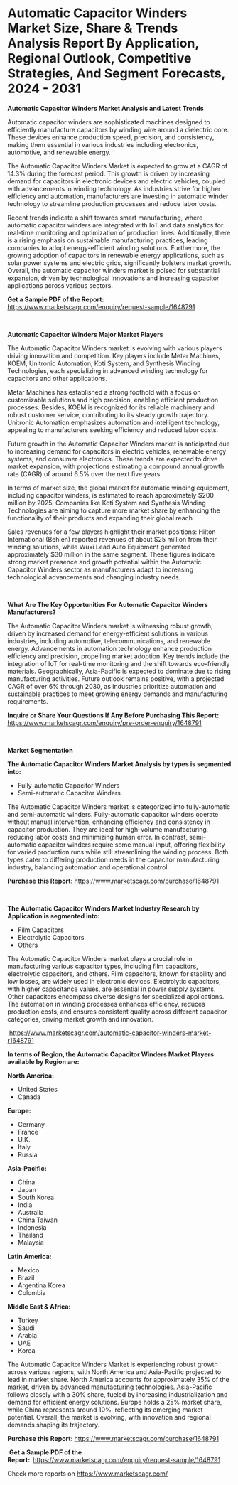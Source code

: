 <p><h1>Automatic Capacitor Winders Market Size, Share & Trends Analysis Report By Application, Regional Outlook, Competitive Strategies, And Segment Forecasts, 2024 - 2031</h1></p><p><strong>Automatic Capacitor Winders Market Analysis and Latest Trends</strong></p>
<p><p>Automatic capacitor winders are sophisticated machines designed to efficiently manufacture capacitors by winding wire around a dielectric core. These devices enhance production speed, precision, and consistency, making them essential in various industries including electronics, automotive, and renewable energy.</p><p>The Automatic Capacitor Winders Market is expected to grow at a CAGR of 14.3% during the forecast period. This growth is driven by increasing demand for capacitors in electronic devices and electric vehicles, coupled with advancements in winding technology. As industries strive for higher efficiency and automation, manufacturers are investing in automatic winder technology to streamline production processes and reduce labor costs.</p><p>Recent trends indicate a shift towards smart manufacturing, where automatic capacitor winders are integrated with IoT and data analytics for real-time monitoring and optimization of production lines. Additionally, there is a rising emphasis on sustainable manufacturing practices, leading companies to adopt energy-efficient winding solutions. Furthermore, the growing adoption of capacitors in renewable energy applications, such as solar power systems and electric grids, significantly bolsters market growth. Overall, the automatic capacitor winders market is poised for substantial expansion, driven by technological innovations and increasing capacitor applications across various sectors.</p></p>
<p><strong>Get a Sample PDF of the Report:&nbsp;</strong> <a href="https://www.marketscagr.com/enquiry/request-sample/1648791?utm_campaign=2016&utm_medium=2&utm_source=Github&utm_content=ia&utm_term=29122024&utm_id=automatic-capacitor-winders">https://www.marketscagr.com/enquiry/request-sample/1648791</a></p>
<p>&nbsp;</p>
<p><strong>Automatic Capacitor Winders Major Market Players</strong></p>
<p><p>The Automatic Capacitor Winders market is evolving with various players driving innovation and competition. Key players include Metar Machines, KOEM, Unitronic Automation, Koti System, and Synthesis Winding Technologies, each specializing in advanced winding technology for capacitors and other applications.</p><p>Metar Machines has established a strong foothold with a focus on customizable solutions and high precision, enabling efficient production processes. Besides, KOEM is recognized for its reliable machinery and robust customer service, contributing to its steady growth trajectory. Unitronic Automation emphasizes automation and intelligent technology, appealing to manufacturers seeking efficiency and reduced labor costs.</p><p>Future growth in the Automatic Capacitor Winders market is anticipated due to increasing demand for capacitors in electric vehicles, renewable energy systems, and consumer electronics. These trends are expected to drive market expansion, with projections estimating a compound annual growth rate (CAGR) of around 6.5% over the next five years.</p><p>In terms of market size, the global market for automatic winding equipment, including capacitor winders, is estimated to reach approximately $200 million by 2025. Companies like Koti System and Synthesis Winding Technologies are aiming to capture more market share by enhancing the functionality of their products and expanding their global reach.</p><p>Sales revenues for a few players highlight their market positions: Hilton International (Behlen) reported revenues of about $25 million from their winding solutions, while Wuxi Lead Auto Equipment generated approximately $30 million in the same segment. These figures indicate strong market presence and growth potential within the Automatic Capacitor Winders sector as manufacturers adapt to increasing technological advancements and changing industry needs.</p></p>
<p>&nbsp;</p>
<p><strong>What Are The Key Opportunities For Automatic Capacitor Winders Manufacturers?</strong></p>
<p><p>The Automatic Capacitor Winders market is witnessing robust growth, driven by increased demand for energy-efficient solutions in various industries, including automotive, telecommunications, and renewable energy. Advancements in automation technology enhance production efficiency and precision, propelling market adoption. Key trends include the integration of IoT for real-time monitoring and the shift towards eco-friendly materials. Geographically, Asia-Pacific is expected to dominate due to rising manufacturing activities. Future outlook remains positive, with a projected CAGR of over 6% through 2030, as industries prioritize automation and sustainable practices to meet growing energy demands and manufacturing requirements.</p></p>
<p><strong>Inquire or Share Your Questions If Any Before Purchasing This Report:</strong> <a href="https://www.marketscagr.com/enquiry/pre-order-enquiry/1648791?utm_campaign=2016&utm_medium=2&utm_source=Github&utm_content=ia&utm_term=29122024&utm_id=automatic-capacitor-winders">https://www.marketscagr.com/enquiry/pre-order-enquiry/1648791</a></p>
<p>&nbsp;</p>
<p><strong>Market Segmentation</strong></p>
<p><strong>The Automatic Capacitor Winders Market Analysis by types is segmented into:</strong></p>
<p><ul><li>Fully-automatic Capacitor Winders</li><li>Semi-automatic Capacitor Winders</li></ul></p>
<p><p>The Automatic Capacitor Winders market is categorized into fully-automatic and semi-automatic winders. Fully-automatic capacitor winders operate without manual intervention, enhancing efficiency and consistency in capacitor production. They are ideal for high-volume manufacturing, reducing labor costs and minimizing human error. In contrast, semi-automatic capacitor winders require some manual input, offering flexibility for varied production runs while still streamlining the winding process. Both types cater to differing production needs in the capacitor manufacturing industry, balancing automation and operational control.</p></p>
<p><strong>Purchase this Report:&nbsp;</strong><a href="https://www.marketscagr.com/purchase/1648791?utm_campaign=2016&utm_medium=2&utm_source=Github&utm_content=ia&utm_term=29122024&utm_id=automatic-capacitor-winders">https://www.marketscagr.com/purchase/1648791</a></p>
<p>&nbsp;</p>
<p><strong>The Automatic Capacitor Winders Market Industry Research by Application is segmented into:</strong></p>
<p><ul><li>Film Capacitors</li><li>Electrolytic Capacitors</li><li>Others</li></ul></p>
<p><p>The Automatic Capacitor Winders market plays a crucial role in manufacturing various capacitor types, including film capacitors, electrolytic capacitors, and others. Film capacitors, known for stability and low losses, are widely used in electronic devices. Electrolytic capacitors, with higher capacitance values, are essential in power supply systems. Other capacitors encompass diverse designs for specialized applications. The automation in winding processes enhances efficiency, reduces production costs, and ensures consistent quality across different capacitor categories, driving market growth and innovation.</p></p>
<p><a href="https://www.marketscagr.com/automatic-capacitor-winders-market-r1648791?utm_campaign=2016&utm_medium=2&utm_source=Github&utm_content=ia&utm_term=29122024&utm_id=automatic-capacitor-winders">&nbsp;https://www.marketscagr.com/automatic-capacitor-winders-market-r1648791</a></p>
<p><strong>In terms of Region, the Automatic Capacitor Winders Market Players available by Region are:</strong></p>
<p>
    <p> <strong> North America: </strong>
        <ul>
            <li>United States</li>
            <li>Canada</li>
        </ul>
        </p> 
    <p> <strong> Europe: </strong>
        <ul>
            <li>Germany</li>
            <li>France</li>
            <li>U.K.</li>
            <li>Italy</li>
            <li>Russia</li>
        </ul>
        </p> 
    <p> <strong> Asia-Pacific: </strong>
        <ul>
            <li>China</li>
            <li>Japan</li>
            <li>South Korea</li>
            <li>India</li>
            <li>Australia</li>
            <li>China Taiwan</li>
            <li>Indonesia</li>
            <li>Thailand</li>
            <li>Malaysia</li>
        </ul>
        </p> 
    <p> <strong> Latin America: </strong>
        <ul>
            <li>Mexico</li>
            <li>Brazil</li>
            <li>Argentina Korea</li>
            <li>Colombia</li>
        </ul>
        </p> 
    <p> <strong> Middle East & Africa: </strong>
        <ul>
            <li>Turkey</li>
            <li>Saudi</li>
            <li>Arabia</li>
            <li>UAE</li>
            <li>Korea</li>
        </ul>
    </p>
    </p>
<p><p>The Automatic Capacitor Winders Market is experiencing robust growth across various regions, with North America and Asia-Pacific projected to lead in market share. North America accounts for approximately 35% of the market, driven by advanced manufacturing technologies. Asia-Pacific follows closely with a 30% share, fueled by increasing industrialization and demand for efficient energy solutions. Europe holds a 25% market share, while China represents around 10%, reflecting its emerging market potential. Overall, the market is evolving, with innovation and regional demands shaping its trajectory.</p></p>
<p><strong>Purchase this Report: </strong><a href="https://www.marketscagr.com/purchase/1648791?utm_campaign=2016&utm_medium=2&utm_source=Github&utm_content=ia&utm_term=29122024&utm_id=automatic-capacitor-winders">https://www.marketscagr.com/purchase/1648791</a></p>
<p>&nbsp;<strong>Get a Sample PDF of the Report:&nbsp;&nbsp;</strong><a href="https://www.marketscagr.com/enquiry/request-sample/1648791?utm_campaign=2016&utm_medium=2&utm_source=Github&utm_content=ia&utm_term=29122024&utm_id=automatic-capacitor-winders">https://www.marketscagr.com/enquiry/request-sample/1648791</a></p>
<p><strong></strong></p>
<p>Check more reports on <a href="https://www.marketscagr.com/?utm_campaign=2016&utm_medium=2&utm_source=Github&utm_content=ia&utm_term=29122024&utm_id=automatic-capacitor-winders">https://www.marketscagr.com/</a></p>